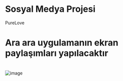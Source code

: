 # Sosyal Medya Projesi
PureLove

# Ara ara uygulamanın ekran paylaşımları yapılacaktır

#
#
#
![image](https://github.com/user-attachments/assets/94c862d6-4031-4be1-8fe6-11d0fb883cbc)
